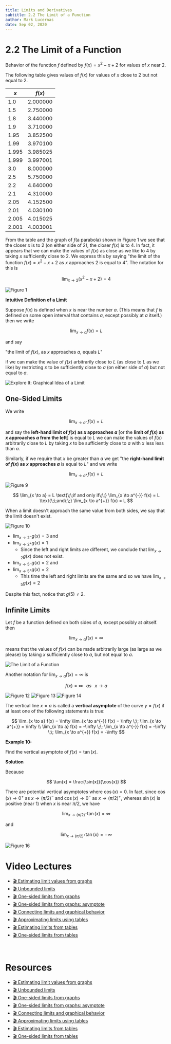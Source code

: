 ```yaml
---
title: Limits and Derivatives
subtitle: 2.2 The Limit of a Function
author: Mark Lucernas
date: Sep 02, 2020
---
```



# 2.2 The Limit of a Function

Behavior of the function $f$ defined by $f(x) = x^{2} - x + 2$ for values of
$x$ near 2.

The following table gives values of $f(x)$ for values of $x$ close to 2 but not
equal to 2.

<center>

| $x$   | $f(x)$   |
|-------|----------|
| 1.0   | 2.000000 |
| 1.5   | 2.750000 |
| 1.8   | 3.440000 |
| 1.9   | 3.710000 |
| 1.95  | 3.852500 |
| 1.99  | 3.970100 |
| 1.995 | 3.985025 |
| 1.999 | 3.997001 |
| 3.0   | 8.000000 |
| 2.5   | 5.750000 |
| 2.2   | 4.640000 |
| 2.1   | 4.310000 |
| 2.05  | 4.152500 |
| 2.01  | 4.030100 |
| 2.005 | 4.015025 |
| 2.001 | 4.003001 |

</center>

From the table and the graph of $f$(a parabola) shown in Figure 1 we see that
the closer $x$ is to 2 (on either side of 2), the closer $f(x)$ is to 4. In
fact, it appears that we can make the values of $f(x)$ as close as we like to 4
by taking $x$ sufficiently close to 2. We express this by saying "the limit of
the function $f(x) = x^{2} - x + 2$ as $x$ approaches 2 is equal to 4". The
notation for this is

$$
\lim_{x \to 2} (x^{2} - x + 2) = 4
$$

![Figure 1](../../../../../files/fall-2020/MATH-150/chapter-2/2.2_figure_1.png)

**Intuitive Definition of a Limit**

Suppose $f(x)$ is defined when $x$ is near the number $a$. (This means that $f$
is defined on some open interval that contains $a$, except possibly at $a$
itself.) then we write

$$
\lim_{x \to a} f(x) = L
$$

and say

"the limit of $f(x)$, as $x$ approaches $a$, equals $L$"

if we can make the value of $f(x)$ arbitrarily close to $L$ (as close to $L$ as
we like) by restricting $x$ to be sufficiently close to $a$ (on either side of
$a$) but not equal to $a$.

![Explore It: Graphical Idea of a Limit](../../../../../files/fall-2020/MATH-150/chapter-2/2.2_explore_it_graphical_idea_of_a_limit.png)

## One-Sided Limits

We write

$$
\lim_{x \to a^{-}} f(x) = L
$$

and say the **left-hand limit of $f(x)$ as $x$ approaches $a$** [or the **limit
of $f(x)$ as $x$ approaches $a$ from the left**] is equal to $L$ we can make the
values of $f(x)$ arbitrarily close to $L$ by taking $x$ to be sufficiently close
to $a$ with $x$ less less than $a$.

Similarly, if we require that $x$ be greater than $a$ we get "the **right-hand
limit of $f(x)$ as $x$ approaches $a$** is equal to $L$" and we write

$$
\lim_{x \to a^{+}} f(x) = L
$$

![Figure 9](../../../../../files/fall-2020/MATH-150/chapter-2/2.2_figure_9.png)

$$
\lim_{x \to a} = L
\text{\;\;if and only if\;\;}
\lim_{x \to a^{-}} f(x) = L
\text{\;\;and\;\;}
\lim_{x \to a^{+}} f(x) = L
$$

When a limit doesn't approach the same value from both sides, we say that the
limit doesn't exist.

![Figure 10](../../../../../files/fall-2020/MATH-150/chapter-2/2.2_figure_10.png)

- $\lim_{x \to 2^{-}} g(x) = 3$ and
- $\lim_{x \to 2^{+}} g(x) = 1$
  - Since the left and right limits are different, we conclude that
    $\lim_{x \to 2} g(x)$ does not exist.
- $\lim_{x \to 5^{-}} g(x) = 2$ and
- $\lim_{x \to 5^{+}} g(x) = 2$
  - This time the left and right limits are the same and so we have
    $\lim_{x \to 5} g(x) = 2$


Despite this fact, notice that $g(5) \neq 2$.

## Infinite Limits

Let $f$ be a function defined on both sides of $a$, except possibly at
$a$itself. then

$$
\lim_{x \to a} f(x) = \infty
$$

means that the values of $f(x)$ can be made arbitrarily large (as large as we
please) by taking $x$ sufficiently close to $a$, but not equal to $a$.

![The Limit of a Function](../../../../../files/fall-2020/MATH-150/chapter-2/2.2_infinite_limits.png)

Another notation for $\lim_{x \to a} f(x) = \infty$ is

$$
f(x) = \infty \;\;\; as \;\;\; x \to a
$$

![Figure 12](../../../../../files/fall-2020/MATH-150/chapter-2/2.2_figure_12.png)
![Figure 13](../../../../../files/fall-2020/MATH-150/chapter-2/2.2_figure_13.png)
![Figure 14](../../../../../files/fall-2020/MATH-150/chapter-2/2.2_figure_14.png)

The vertical line $x = a$ is called a **vertical asymptote** of the curve
$y = f(x)$ if at least one of the following statements is true:

$$
\lim_{x \to a} f(x) = \infty  \lim_{x \to a^{-}} f(x) = \infty \;\; \lim_{x \to a^{+}} = \infty \\
\lim_{x \to a} f(x) = -\infty \;\; \lim_{x \to a^{-}} f(x) = -\infty \;\; \lim_{x \to a^{+}} f(x) = -\infty
$$

**Example 10:**

Find the vertical asymptote of $f(x) = \tan(x)$.

**Solution**

Because

$$
\tan(x) = \frac{\sin(x)}{\cos(x)}
$$

There are potential vertical asymptotes where $\cos(x) = 0$. In fact, since
$\cos(x) \to 0^{+}$ as $x \to (\pi/2)^{-}$ and $\cos(x) \to 0^{-}$ as
$x \to (\pi/2)^{+}$, whereas $\sin(x)$ is positive (near 1) when $x$ is near
$\pi/2$, we have

$$
\lim_{x \to (\pi/2)^{-}} \tan(x) = \infty
$$

and

$$
\lim_{x \to (\pi/2)^{+}} \tan(x) = -\infty
$$

![Figure 16](../../../../../files/fall-2020/MATH-150/chapter-2/2.2_figure_16.png)


# Video Lectures

- [🎬 Estimating limit values from graphs](https://www.khanacademy.org/math/ap-calculus-ab/ab-limits-new/ab-1-3/v/limits-from-graphs)
- [🎬 Unbounded limits](https://www.khanacademy.org/math/ap-calculus-ab/ab-limits-new/ab-1-3/v/unbounded-limits)
- [🎬 One-sided limits from graphs](https://www.khanacademy.org/math/ap-calculus-ab/ab-limits-new/ab-1-3/v/one-sided-limits-from-graphs)
- [🎬 One-sided limits from graphs: asymptote](https://www.khanacademy.org/math/ap-calculus-ab/ab-limits-new/ab-1-3/v/one-sided-limits-from-graphs-asymptote)
- [🎬 Connecting limits and graphical behavior](https://www.khanacademy.org/math/ap-calculus-ab/ab-limits-new/ab-1-3/v/connecting-limits-and-graphical-behavior)
- [🎬 Approximating limits using tables](https://www.khanacademy.org/math/ap-calculus-ab/ab-limits-new/ab-1-4/v/approximating-limit-from-table)
- [🎬 Estimating limits from tables](https://www.khanacademy.org/math/ap-calculus-ab/ab-limits-new/ab-1-4/v/estimating-limit-from-table)
- [🎬 One-sided limits from tables](https://www.khanacademy.org/math/ap-calculus-ab/ab-limits-new/ab-1-4/v/one-sided-limits-from-tables)


<br>

# Resources

- [🎬 Estimating limit values from graphs](https://www.khanacademy.org/math/ap-calculus-ab/ab-limits-new/ab-1-3/v/limits-from-graphs)
- [🎬 Unbounded limits](https://www.khanacademy.org/math/ap-calculus-ab/ab-limits-new/ab-1-3/v/unbounded-limits)
- [🎬 One-sided limits from graphs](https://www.khanacademy.org/math/ap-calculus-ab/ab-limits-new/ab-1-3/v/one-sided-limits-from-graphs)
- [🎬 One-sided limits from graphs: asymptote](https://www.khanacademy.org/math/ap-calculus-ab/ab-limits-new/ab-1-3/v/one-sided-limits-from-graphs-asymptote)
- [🎬 Connecting limits and graphical behavior](https://www.khanacademy.org/math/ap-calculus-ab/ab-limits-new/ab-1-3/v/connecting-limits-and-graphical-behavior)
- [🎬 Approximating limits using tables](https://www.khanacademy.org/math/ap-calculus-ab/ab-limits-new/ab-1-4/v/approximating-limit-from-table)
- [🎬 Estimating limits from tables](https://www.khanacademy.org/math/ap-calculus-ab/ab-limits-new/ab-1-4/v/estimating-limit-from-table)
- [🎬 One-sided limits from tables](https://www.khanacademy.org/math/ap-calculus-ab/ab-limits-new/ab-1-4/v/one-sided-limits-from-tables)

